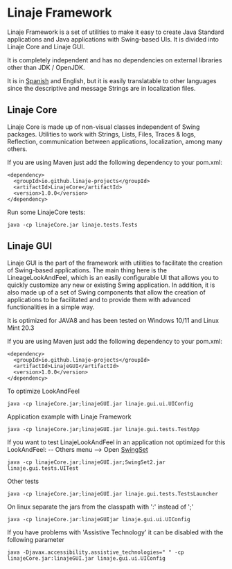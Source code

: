 # Linaje Framework

Linaje Framework is a set of utilities to make it easy to create Java Standard applications and Java applications with Swing-based UIs.
It is divided into Linaje Core and Linaje GUI.

It is completely independent and has no dependencies on external libraries other than JDK / OpenJDK.

It is in [Spanish](README_ES.md) and English, but it is easily translatable to other languages since the descriptive and message Strings are in localization files.




## Linaje Core

Linaje Core is made up of non-visual classes independent of Swing packages. Utilities to work with Strings, Lists, Files, Traces & logs, Reflection, communication between applications, localization, among many others.

If you are using Maven just add the following dependency to your pom.xml:
```
<dependency>
  <groupId>io.github.linaje-projects</groupId>
  <artifactId>LinajeCore</artifactId>
  <version>1.0.0</version>
</dependency>
```

Run some LinajeCore tests:
```
java -cp linajeCore.jar linaje.tests.Tests
```


## Linaje GUI

Linaje GUI is the part of the framework with utilities to facilitate the creation of Swing-based applications. The main thing here is the LineageLookAndFeel, which is an easily configurable UI that allows you to quickly customize any new or existing Swing application. In addition, it is also made up of a set of Swing components that allow the creation of applications to be facilitated and to provide them with advanced functionalities in a simple way.

It is optimized for JAVA8 and has been tested on Windows 10/11 and Linux Mint 20.3

 
If you are using Maven just add the following dependency to your pom.xml:
```
<dependency>
  <groupId>io.github.linaje-projects</groupId>
  <artifactId>LinajeGUI</artifactId>
  <version>1.0.0</version>
</dependency>
```

To optimize LookAndFeel
```
java -cp linajeCore.jar;linajeGUI.jar linaje.gui.ui.UIConfig
```

Application example with Linaje Framework
```
java -cp linajeCore.jar;linajeGUI.jar linaje.gui.tests.TestApp
```

If you want to test LinajeLookAndFeel in an application not optimized for this LookAndFeel: -- Others menu --> Open [SwingSet](https://github.com/Linaje-Projects/Linaje/raw/v0.1.1-alpha-Linaje-Framework/LinajeGUI/lib/SwingSet2.jar)

```
java -cp linajeCore.jar;linajeGUI.jar;SwingSet2.jar linaje.gui.tests.UITest
```

Other tests
```
java -cp linajeCore.jar;linajeGUI.jar linaje.gui.tests.TestsLauncher
```

On linux separate the jars from the classpath with ':' instead of ';'
```
java -cp linajeCore.jar:linajeGUIjar linaje.gui.ui.UIConfig
```

If you have problems with 'Assistive Technology' it can be disabled with the following parameter
```
java -Djavax.accessibility.assistive_technologies=" " -cp linajeCore.jar:linajeGUI.jar linaje.gui.ui.UIConfig
```
